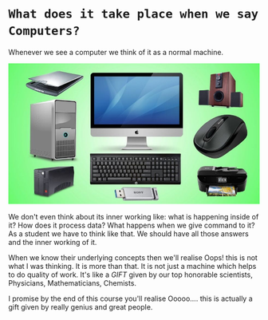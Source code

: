 # **`What does it take place when we say Computers?`**

Whenever we see a computer we think of it as a normal machine.

![Typical Computer](../assets/01/typical_computer.jpg)

We don't even think about its inner working like: what is happening inside of it? How does it process data? What happens when we give command to it? As a student we have to think like that. We should have all those answers and the inner working of it.

When we know their underlying concepts then we'll realise Oops! this is not what I was thinking. It is more than that. It is not just a machine which helps to do quality of work. It's like a _GIFT_ given by our top honorable scientists, Physicians, Mathematicians, Chemists.

I promise by the end of this course you'll realise Ooooo.... this is actually a gift given by really genius and great people.

